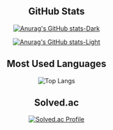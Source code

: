 <div align="center">

GitHub Stats
------
[![Anurag's GitHub stats-Dark](https://github-readme-stats-ruby-one.vercel.app/api?username=binaryhong&show_icons=true&theme=dark#gh-dark-mode-only)](https://github.com/anuraghazra/github-readme-stats#gh-dark-mode-only)

[![Anurag's GitHub stats-Light](https://github-readme-stats-ruby-one.vercel.app/api?username=binaryhong&show_icons=true&theme=default#gh-light-mode-only)](https://github.com/anuraghazra/github-readme-stats#gh-light-mode-only)


Most Used Languages
------
![Top Langs](https://github-readme-stats.vercel.app/api/top-langs/?username=binaryhong&layout=compact&theme=dark)
  
 Solved.ac
 ------
[![Solved.ac Profile](http://mazassumnida.wtf/api/generate_badge?boj=binarystar95)](https://solved.ac/binarystar95)
</div>
<!--
**binaryhong/binaryhong** is a ✨ _special_ ✨ repository because its `README.md` (this file) appears on your GitHub profile.

Here are some ideas to get you started:

- 🔭 I’m currently working on ...
- 🌱 I’m currently learning ...
- 👯 I’m looking to collaborate on ...
- 🤔 I’m looking for help with ...
- 💬 Ask me about ...
- 📫 How to reach me: ...
- 😄 Pronouns: ...
- ⚡ Fun fact: ...
-->

